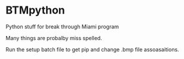 # BTMpython
Python stuff for break through Miami program

Many things are probalby miss spelled. 


Run the setup batch file to get pip and change .bmp file assoasaitions. 
